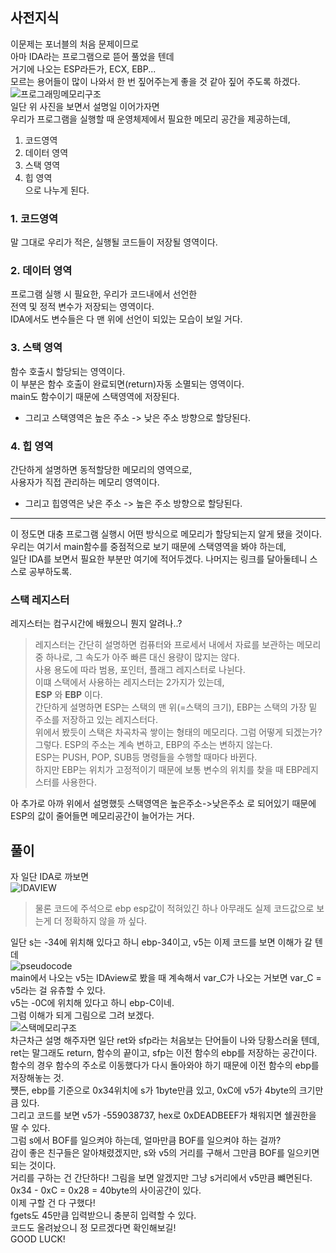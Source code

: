 ## 사전지식    
이문제는 포너블의 처음 문제이므로   
아마 IDA라는 프로그램으로 뜯어 풀었을 텐데   
거기에 나오는 ESP라든가, ECX, EBP...   
모르는 용어들이 많이 나와서 한 번 짚어주는게 좋을 것 같아 짚어 주도록 하겠다.   
![프로그래밍메모리구조](/HACKCTF/Pwnable/Basic_BOF_1/프로그래밍메모리구조.png)    
일단 위 사진을 보면서 설명일 이어가자면   
우리가 프로그램을 실행할 때 운영체제에서 필요한 메모리 공간을 제공하는데,   
1. 코드영역    
2. 데이터 영역   
3. 스택 영역    
4. 힙 영역    
으로 나누게 된다.   

### 1. 코드영역    
말 그대로 우리가 적은, 실행될 코드들이 저장될 영역이다.   
### 2. 데이터 영역    
프로그램 실행 시 필요한, 우리가 코드내에서 선언한   
전역 및 정적 변수가 저장되는 영역이다.   
IDA에서도 변수들은 다 맨 위에 선언이 되있는 모습이 보일 거다.    
### 3. 스택 영역   
함수 호출시 할당되는 영역이다.   
이 부분은 함수 호출이 완료되면(return)자동 소멸되는 영역이다.   
main도 함수이기 때문에 스택영역에 저장된다.    
* 그리고 스택영역은 높은 주소 -> 낮은 주소 방향으로 할당된다.     
### 4. 힙 영역    
간단하게 설명하면 동적할당한 메모리의 영역으로,   
사용자가 직접 관리하는 메모리 영역이다.   
* 그리고 힙영역은 낮은 주소 -> 높은 주소 방향으로 할당된다.    
***
이 정도면 대충 프로그램 실행시 어떤 방식으로 메모리가 할당되는지 알게 됐을 것이다.   
우리는 여기서 main함수를 중점적으로 보기 때문에 스택영역을 봐야 하는데,   
일단 IDA를 보면서 필요한 부분만 여기에 적어두겠다. 나머지는 링크를 달아둘테니 스스로 공부하도록.    
### 스택 레지스터 
레지스터는 컴구시간에 배웠으니 뭔지 알려나..?    
>  레지스터는 간단히 설명하면 컴퓨터와 프로세서 내에서 자료를 보관하는 메모리 중 하나로, 그 속도가 아주 빠른 대신 용량이 많지는 않다.    
>  사용 용도에 따라 범용, 포인터, 플래그 레지스터로 나뉜다.    
이떄 스택에서 사용하는 레지스터는 2가지가 있는데,   
**ESP** 와 **EBP** 이다.   
간단하게 설명하면 ESP는 스택의 맨 위(=스택의 크기), EBP는 스택의 가장 밑 주소를 저장하고 있는 레지스터다.   
위에서 봤듯이 스택은 차곡차곡 쌓이는 형태의 메모리다. 그럼 어떻게 되겠는가?    
그렇다. ESP의 주소는 계속 변하고, EBP의 주소는 변하지 않는다.    
ESP는 PUSH, POP, SUB등 명령들을 수행할 때마다 바뀐다.   
하지만 EBP는 위치가 고정적이기 때문에 보통 변수의 위치를 찾을 때 EBP레지스터를 사용한다.   

아 추가로 아까 위에서 설명했듯 스택영역은 높은주소->낮은주소 로 되어있기 때문에    
ESP의 값이 줄어들면 메모리공간이 늘어가는 거다.   


## 풀이    
자 일단 IDA로 까보면   
![IDAVIEW](/HACKCTF/Pwnable/Basic_BOF_1/IDAview.PNG)   
>  물론 코드에 주석으로 ebp esp값이 적혀있긴 하나 아무래도 실제 코드값으로 보는게 더 정확하지 않을 까 싶다.   

일단 s는 -34에 위치해 있다고 하니 ebp-34이고, v5는 이제 코드를 보면 이해가 갈 텐데    
![pseudocode](/HACKCTF/Pwnable/Basic_BOF_1/pseudocode.PNG)   
main에서 나오는 v5는 IDAview로 봤을 때 계속해서 var_C가 나오는 거보면 var_C = v5라는 걸 유츄할 수 있다.   
v5는 -0C에 위치해 있다고 하니 ebp-C이네.   
그럼 이해가 되게 그림으로 그려 보겠다.    
![스택메모리구조](/HACKCTF/Pwnable/Basic_BOF_1/stack.PNG)  
차근차근 설명 해주자면 일단 ret와 sfp라는 처음보는 단어들이 나와 당황스러울 텐데,   
ret는 말그래도 return, 함수의 끝이고, sfp는 이전 함수의 ebp를 저장하는 공간이다.   
함수의 경우 함수의 주소로 이동했다가 다시 돌아와야 하기 때문에 이전 함수의 ebp를 저장해놓는 것.   
쩃든, ebp를 기준으로 0x34위치에 s가 1byte만큼 있고, 0xC에 v5가 4byte의 크기만큼 있다.   
그리고 코드를 보면 v5가 -559038737, hex로 0xDEADBEEF가 채워지면 쉘권한을 딸 수 있다.   
그럼 s에서 BOF를 일으켜야 하는데, 얼마만큼 BOF를 일으켜야 하는 걸까?   
감이 좋은 친구들은 알아채렸겠지만, s와 v5의 거리를 구해서 그만큼 BOF를 일으키면 되는 것이다.   
거리를 구하는 건 간단하다! 그림을 보면 알겠지만 그냥 s거리에서 v5만큼 뺴면된다.    
0x34 - 0xC = 0x28 = 40byte의 사이공간이 있다.   
이제 구할 건 다 구했다!   
fgets도 45만큼 입력받으니 충분히 입력할 수 있다.   
코드도 올려놨으니 정 모르겠다면 확인해보길!    
GOOD LUCK!
